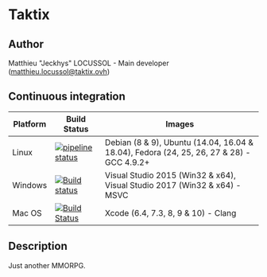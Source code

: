 # Taktix

## Author

Matthieu "Jeckhys" LOCUSSOL - Main developer (<matthieu.locussol@taktix.ovh>)

## Continuous integration

Platform | Build Status | Images
-------- | ------------ | ------
Linux | [![pipeline status](https://gitlab.com/Jeckhys/taktix/badges/master/pipeline.svg)](https://gitlab.com/Jeckhys/taktix/commits/master) | Debian (8 & 9), Ubuntu (14.04, 16.04 & 18.04), Fedora (24, 25, 26, 27 & 28) - GCC 4.9.2+
Windows | [![Build status](https://ci.appveyor.com/api/projects/status/xjbshbytkv0xtce8?svg=true)](https://ci.appveyor.com/project/Jeckhys/taktix) | Visual Studio 2015 (Win32 & x64), Visual Studio 2017 (Win32 & x64) - MSVC
Mac OS | [![Build Status](https://travis-ci.com/TaktixOrganization/Taktix.svg?branch=master)](https://travis-ci.com/TaktixOrganization/Taktix) | Xcode (6.4, 7.3, 8, 9 & 10) - Clang

## Description

Just another MMORPG.
